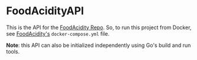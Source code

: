 # FoodAcidityAPI

This is the API for the [FoodAcidity Repo](https://github.com/lovo-h/FoodAcidity). 
So, to run this project from Docker, see [FoodAcidity's](https://github.com/lovo-h/FoodAcidity) `docker-compose.yml` file.

**Note**: this API can also be initialized independently using Go's build and run tools.
